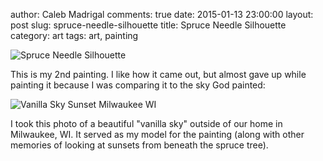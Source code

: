 author: Caleb Madrigal
comments: true
date: 2015-01-13 23:00:00
layout: post
slug: spruce-needle-silhouette
title: Spruce Needle Silhouette
category: art
tags: art, painting

![Spruce Needle Silhouette](/static/images/spruce-needle-silhouette.jpg)

This is my 2nd painting. I like how it came out, but almost gave up while painting it because I was comparing it to the sky God painted:

![Vanilla Sky Sunset Milwaukee WI](/static/images/vanilla-sky-sunset-milwaukee-wi.jpg)

I took this photo of a beautiful "vanilla sky" outside of our home in Milwaukee, WI. It served as my model for the painting (along with other memories of looking at sunsets from beneath the spruce tree).

